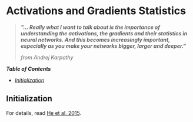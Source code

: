 # Activations and Gradients Statistics

> ***"... Really what I want to talk about is the importance of understanding the activations, the gradients and their statistics in neural networks. And this becomes increasingly important, especially as you make your networks bigger, larger and deeper."***
>
> *from Andrej Karpathy*

***Table of Contents***
<!-- no toc -->
- [*Initialization*](#initialization)

## Initialization

For details, read [He et al. 2015](https://doi.org/10.48550/arXiv.1502.01852).





